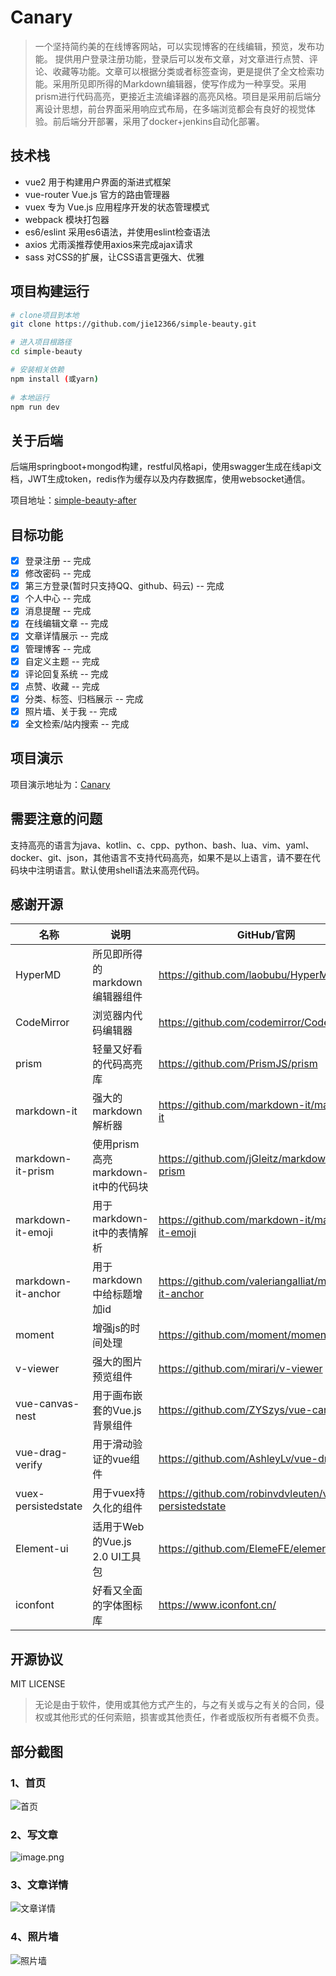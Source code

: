 # Canary

> 一个坚持简约美的在线博客网站，可以实现博客的在线编辑，预览，发布功能。
提供用户登录注册功能，登录后可以发布文章，对文章进行点赞、评论、收藏等功能。文章可以根据分类或者标签查询，更是提供了全文检索功能。采用所见即所得的Markdown编辑器，使写作成为一种享受。采用prism进行代码高亮，更接近主流编译器的高亮风格。项目是采用前后端分离设计思想，前台界面采用响应式布局，在多端浏览都会有良好的视觉体验。前后端分开部署，采用了docker+jenkins自动化部署。

## 技术栈

 - vue2   用于构建用户界面的渐进式框架
 - vue-router   Vue.js 官方的路由管理器
 - vuex   专为 Vue.js 应用程序开发的状态管理模式
 - webpack   模块打包器
 - es6/eslint   采用es6语法，并使用eslint检查语法
 - axios   尤雨溪推荐使用axios来完成ajax请求
 - sass   对CSS的扩展，让CSS语言更强大、优雅

## 项目构建运行

``` bash
# clone项目到本地
git clone https://github.com/jie12366/simple-beauty.git

# 进入项目根路径
cd simple-beauty

# 安装相关依赖
npm install (或yarn)
 
# 本地运行
npm run dev
```

## 关于后端
后端用springboot+mongod构建，restful风格api，使用swagger生成在线api文档，JWT生成token，redis作为缓存以及内存数据库，使用websocket通信。

项目地址：[simple-beauty-after](https://github.com/jie12366/simple-blog-after.git)
## 目标功能
- [x] 登录注册  -- 完成
- [x] 修改密码  -- 完成
- [x] 第三方登录(暂时只支持QQ、github、码云)  -- 完成
- [x] 个人中心  -- 完成
- [x] 消息提醒  -- 完成
- [x] 在线编辑文章  -- 完成
- [x] 文章详情展示  -- 完成
- [x] 管理博客  -- 完成
- [x] 自定义主题  -- 完成
- [x] 评论回复系统  -- 完成
- [x] 点赞、收藏  -- 完成
- [x] 分类、标签、归档展示  -- 完成
- [x] 照片墙、关于我  -- 完成
- [x] 全文检索/站内搜索  -- 完成
## 项目演示
项目演示地址为：[Canary](http://jie12366.xyz:8081)

## 需要注意的问题
支持高亮的语言为java、kotlin、c、cpp、python、bash、lua、vim、yaml、docker、git、json，其他语言不支持代码高亮，如果不是以上语言，请不要在代码块中注明语言。默认使用shell语法来高亮代码。
## 感谢开源
|名称|说明|GitHub/官网|
|---|---|---|
|HyperMD|所见即所得的markdown编辑器组件|https://github.com/laobubu/HyperMD|
|CodeMirror|浏览器内代码编辑器|https://github.com/codemirror/CodeMirror|
|prism|轻量又好看的代码高亮库|https://github.com/PrismJS/prism|
|markdown-it|强大的markdown解析器|https://github.com/markdown-it/markdown-it|
|markdown-it-prism|使用prism高亮markdown-it中的代码块|https://github.com/jGleitz/markdown-it-prism|
|markdown-it-emoji|用于markdown-it中的表情解析|https://github.com/markdown-it/markdown-it-emoji|
|markdown-it-anchor|用于markdown中给标题增加id|https://github.com/valeriangalliat/markdown-it-anchor|
|moment|增强js的时间处理|https://github.com/moment/moment|
|v-viewer|强大的图片预览组件|https://github.com/mirari/v-viewer|
|vue-canvas-nest|用于画布嵌套的Vue.js背景组件|https://github.com/ZYSzys/vue-canvas-nest|
|vue-drag-verify|用于滑动验证的vue组件|https://github.com/AshleyLv/vue-drag-verify|
|vuex-persistedstate|用于vuex持久化的组件|https://github.com/robinvdvleuten/vuex-persistedstate|
|Element-ui|适用于Web的Vue.js 2.0 UI工具包|https://github.com/ElemeFE/element|
|iconfont|好看又全面的字体图标库|https://www.iconfont.cn/|
## 开源协议
MIT LICENSE  
> 无论是由于软件，使用或其他方式产生的，与之有关或与之有关的合同，侵权或其他形式的任何索赔，损害或其他责任，作者或版权所有者概不负责。
## 部分截图
### 1、首页
![首页](http://cdn.jie12366.xyz/FrFNYifRJ40vgAVE1jJ3FtAj3mI4)
### 2、写文章
![image.png](https://i.loli.net/2019/10/21/oVA2CpBJkIdKx5g.png) 
### 3、文章详情
![文章详情](https://i.loli.net/2019/10/21/KrEuRgjalQmFM3z.png) 
### 4、照片墙
![照片墙](http://cdn.jie12366.xyz/photo-wall.png)
